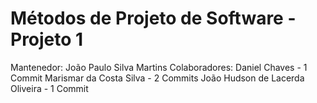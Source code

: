 # Métodos de Projeto de Software - Projeto 1

Mantenedor:
João Paulo Silva Martins
Colaboradores:
Daniel Chaves - 1 Commit
Marismar da Costa Silva - 2 Commits
João Hudson de Lacerda Oliveira - 1 Commit
